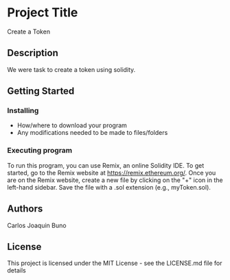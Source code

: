 # Project Title

Create a Token

## Description

We were task to create a token using solidity.

## Getting Started

### Installing

* How/where to download your program
* Any modifications needed to be made to files/folders

### Executing program
To run this program, you can use Remix, an online Solidity IDE. To get started, go to the Remix website at https://remix.ethereum.org/.
Once you are on the Remix website, create a new file by clicking on the "+" icon in the left-hand sidebar. Save the file with a .sol extension (e.g., myToken.sol).


## Authors
Carlos Joaquin Buno


## License

This project is licensed under the MIT License - see the LICENSE.md file for details
